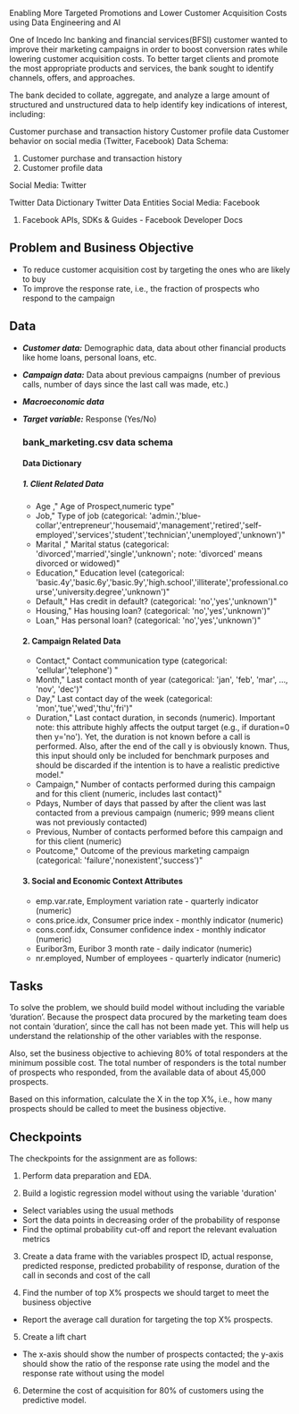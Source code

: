 Enabling More Targeted Promotions and Lower Customer Acquisition Costs using Data Engineering and AI

One of Incedo Inc banking and financial services(BFSI) customer wanted to improve their marketing campaigns in order to boost conversion rates while lowering customer acquisition costs. To better target clients and promote the most appropriate products and services, the bank sought to identify channels, offers, and approaches.

The bank decided to collate, aggregate, and analyze a large amount of structured and unstructured data to help identify key indications of interest, including:

Customer purchase and transaction history
Customer profile data
Customer behavior on social media (Twitter, Facebook)
Data Schema:

1. Customer purchase and transaction history
2. Customer profile data

Social Media: Twitter

Twitter Data Dictionary
Twitter Data Entities
Social Media: Facebook
1. Facebook APIs, SDKs & Guides - Facebook Developer Docs


## Problem and Business Objective

- To reduce customer acquisition cost by targeting the ones who are likely to buy
- To improve the response rate, i.e., the fraction of prospects who respond to the campaign

## Data

- ***Customer data:*** Demographic data, data about other financial products like home loans, personal loans, etc.
- ***Campaign data:*** Data about previous campaigns (number of previous calls, number of days since the last call was made, etc.)
- ***Macroeconomic data***
- ***Target variable:*** Response (Yes/No)
    ### bank_marketing.csv data schema
    #### Data Dictionary
    ##### 1. Client Related Data
  - Age ," Age of Prospect,numeric type"
  - Job," Type of job (categorical: 'admin.','blue-collar','entrepreneur','housemaid','management','retired','self-employed','services','student','technician','unemployed','unknown')"
  - Marital ," Marital status (categorical: 'divorced','married','single','unknown'; note: 'divorced' means divorced or widowed)"
  - Education," Education level (categorical: 'basic.4y','basic.6y','basic.9y','high.school','illiterate','professional.course','university.degree','unknown')"
  - Default," Has credit in default? (categorical: 'no','yes','unknown')"
  - Housing," Has housing loan? (categorical: 'no','yes','unknown')"
  - Loan," Has personal loan? (categorical: 'no','yes','unknown')"
  
  #### 2. Campaign Related Data
  - Contact," Contact communication type (categorical: 'cellular','telephone') "
  - Month," Last contact month of year (categorical: 'jan', 'feb', 'mar', ..., 'nov', 'dec')"
  - Day," Last contact day of the week (categorical: 'mon','tue','wed','thu','fri')"
  - Duration," Last contact duration, in seconds (numeric). Important note: this attribute highly affects the output target (e.g., if duration=0 then y='no'). Yet, the duration is not known   before a call is performed. Also, after the end of the call y is obviously known. Thus, this input should only be included for benchmark purposes and should be discarded if the intention is to have a realistic predictive model."
  - Campaign," Number of contacts performed during this campaign and for this client (numeric, includes last contact)"
  - Pdays, Number of days that passed by after the client was last contacted from a previous campaign (numeric; 999 means client was not previously contacted)
  - Previous, Number of contacts performed before this campaign and for this client (numeric)
  - Poutcome," Outcome of the previous marketing campaign (categorical: 'failure','nonexistent','success')"
  #### 3. Social and Economic Context Attributes
  - emp.var.rate, Employment variation rate - quarterly indicator (numeric)
  - cons.price.idx, Consumer price index - monthly indicator (numeric) 
  - cons.conf.idx, Consumer confidence index - monthly indicator (numeric) 
  - Euribor3m, Euribor 3 month rate - daily indicator (numeric)
  - nr.employed, Number of employees - quarterly indicator (numeric)

## Tasks

To solve the problem, we should build model without including the variable ‘duration’. Because the prospect data procured by the marketing team does not contain ‘duration’, since the call has not been made yet. This will help us understand the relationship of the other variables with the response.

Also, set the business objective to achieving 80% of total responders at the minimum possible cost. The total number of responders is the total number of prospects who responded, from the available data of about 45,000 prospects.

Based on this information, calculate the X in the top X%, i.e., how many prospects should be called to meet the business objective. 

## Checkpoints

The checkpoints for the assignment are as follows:

1. Perform data preparation and EDA.

2. Build a logistic regression model without using the variable 'duration'

  - Select variables using the usual methods
  - Sort the data points in decreasing order of the probability of response
  - Find the optimal probability cut-off and report the relevant evaluation metrics

3. Create a data frame with the variables prospect ID, actual response, predicted response, predicted probability of response, duration of the call in seconds and cost of the call

4. Find the number of top X% prospects we should target to meet the business objective
  - Report the average call duration for targeting the top X% prospects.

5. Create a lift chart

  - The x-axis should show the number of prospects contacted; the y-axis should show the ratio of the response rate using the model and the response rate without using the model

6. Determine the cost of acquisition for 80% of customers using the predictive model.
